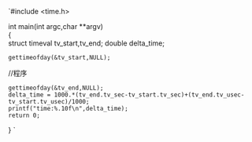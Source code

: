 
`#include <time.h> 
   
int main(int argc,char **argv)  
{     
    struct timeval  tv_start,tv_end;
    double  delta_time;
    
    gettimeofday(&tv_start,NULL);
    
   //程序
   
    gettimeofday(&tv_end,NULL);
    delta_time = 1000.*(tv_end.tv_sec-tv_start.tv_sec)+(tv_end.tv_usec-tv_start.tv_usec)/1000;
    printf("time:%.10f\n",delta_time);
    return 0;  
}  `

